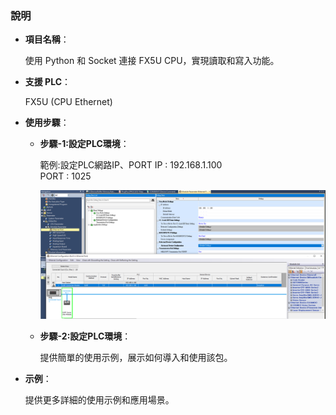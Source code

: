 
### 說明

- **項目名稱**：
    
    使用 Python 和 Socket 連接 FX5U CPU，實現讀取和寫入功能。

- **支援 PLC**：
    
    FX5U (CPU Ethernet)

- **使用步驟**：

    - **步驟-1:設定PLC環境**：
        
        範例:設定PLC網路IP、PORT
        IP   : 192.168.1.100    
        PORT : 1025
        
        ![Example Image](images/p1.png)


    - **步驟-2:設定PLC環境**：
        
        提供簡單的使用示例，展示如何導入和使用該包。

- **示例**：
    
    提供更多詳細的使用示例和應用場景。
